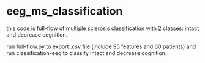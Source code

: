 # eeg_ms_classification
this code is full-flow of multiple sclerosis classification with 2 classes: intact and decrease cognition.

run full-flow.py to export .csv file (include 95 features and 60 patients) and run classification-eeg to classify intact and decrease cognition.
